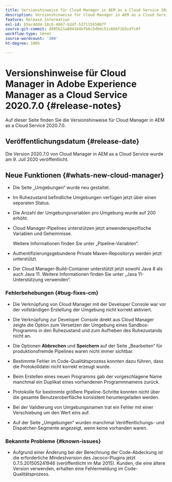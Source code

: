 ```yaml
---
title: Versionshinweise für Cloud Manager in AEM as a Cloud Service 2020.7.0
description: Versionshinweise für Cloud Manager in AEM as a Cloud Service 2020.7.0
feature: Release Information
exl-id: b5ac4dd4-18c6-4867-b2df-53711555007f
source-git-commit: d895b21a804164bfb0c5d9dc51c66bf1b5cdfc0f
workflow-type: tm+mt
source-wordcount: '309'
ht-degree: 100%

---
```


# Versionshinweise für Cloud Manager in Adobe Experience Manager as a Cloud Service 2020.7.0 {#release-notes}

Auf dieser Seite finden Sie die Versionshinweise für Cloud Manager in AEM as a Cloud Service 2020.7.0.

## Veröffentlichungsdatum {#release-date}

Die Version 2020.7.0 von Cloud Manager in AEM as a Cloud Service wurde am 9. Juli 2020 veröffentlicht.

## Neue Funktionen {#whats-new-cloud-manager}

* Die Seite „Umgebungen“ wurde neu gestaltet.

* Im Ruhezustand befindliche Umgebungen verfügen jetzt über einen separaten Status.

* Die Anzahl der Umgebungsvariablen pro Umgebung wurde auf 200 erhöht.

* Cloud Manager-Pipelines unterstützen jetzt anwenderspezifische Variablen und Geheimnisse.

   Weitere Informationen finden Sie unter „Pipeline-Variablen“.

* Authentifizierungsgebundene Private Maven-Repositorys werden jetzt unterstützt.

* Der Cloud Manager-Build-Container unterstützt jetzt sowohl Java 8 als auch Java 11.
Weitere Informationen finden Sie unter „Java 11-Unterstützung verwenden“.

### Fehlerbehebungen {#bug-fixes-cm}

* Die Verknüpfung von Cloud Manager mit der Developer Console war vor der vollständigen Erstellung der Umgebung nicht korrekt aktiviert.

* Die Verknüpfung zur Developer Console direkt aus Cloud Manager zeigte die Option zum Versetzen der Umgebung eines Sandbox-Programms in den Ruhezustand und zum Aufheben des Ruhezustands nicht an.

* Die Optionen **Abbrechen** und **Speichern** auf der Seite „Bearbeiten“ für produktionsfremde Pipelines waren nicht immer sichtbar.

* Bestimmte Fehler im Code-Qualitätsprozess konnten dazu führen, dass die Protokolldatei nicht korrekt erzeugt wurde.

* Beim Erstellen eines neuen Programms gab der vorgeschlagene Name manchmal ein Duplikat eines vorhandenen Programmnamens zurück.

* Protokolle für bestimmte größere Pipeline-Schritte konnten nicht über die gesamte Benutzeroberfläche konsistent heruntergeladen werden.

* Bei der Validierung von Umgebungsnamen trat ein Fehler mit einer Verschiebung um den Wert eins auf.

* Auf der Seite „Umgebungen“ wurden manchmal Veröffentlichungs- und Dispatcher-Segmente angezeigt, wenn keine vorhanden waren.

### Bekannte Probleme {#known-issues}

* Aufgrund einer Änderung bei der Berechnung der Code-Abdeckung ist die erforderliche *Mindestversion* des Jacoco-Plugins jetzt 0.7.5.201505241946 (veröffentlicht im Mai 2015). Kunden, die eine ältere Version verwenden, erhalten eine Fehlermeldung im Code-Qualitätsprozess.
